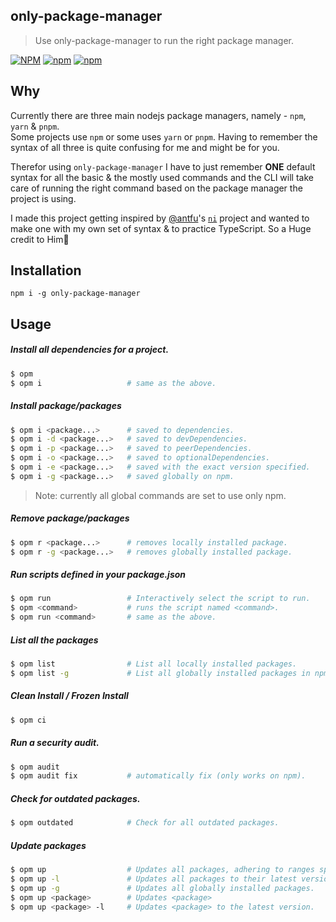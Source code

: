 ## only-package-manager

> Use only-package-manager to run the right package manager.

[![NPM](https://img.shields.io/npm/l/only-package-manager)](https://github.com/dhruwlalan/only-package-manager/blob/master/LICENSE) [![npm](https://img.shields.io/npm/v/only-package-manager)](https://www.npmjs.com/package/only-package-manager) [![npm](https://img.shields.io/npm/dt/only-package-manager)](https://www.npmjs.com/package/only-package-manager)

## Why

Currently there are three main nodejs package managers, namely - `npm`, `yarn` & `pnpm`.<br>
Some projects use `npm` or some uses `yarn` or `pnpm`. Having to remember the syntax of all three is quite confusing for me and might be for you.<br>

Therefor using `only-package-manager` I have to just remember **ONE** default syntax for all the basic & the mostly used commands and the CLI will take care of running the right command based on the package manager the project is using.

I made this project getting inspired by [@antfu](https://github.com/antfu)'s [`ni`](https://github.com/antfu/ni) project and wanted to make one with my own set of syntax & to practice TypeScript. So a Huge credit to Him🙌

## Installation

```
npm i -g only-package-manager
```

## Usage

##### Install all dependencies for a project.

```bash
$ opm
$ opm i                   # same as the above.
```

##### Install package/packages

```bash
$ opm i <package...>      # saved to dependencies.
$ opm i -d <package...>   # saved to devDependencies.
$ opm i -p <package...>   # saved to peerDependencies.
$ opm i -o <package...>   # saved to optionalDependencies.
$ opm i -e <package...>   # saved with the exact version specified.
$ opm i -g <package...>   # saved globally on npm.
```

> Note: currently all global commands are set to use only npm.

##### Remove package/packages

```bash
$ opm r <package...>      # removes locally installed package.
$ opm r -g <package...>   # removes globally installed package.
```

##### Run scripts defined in your package.json

```bash
$ opm run                 # Interactively select the script to run.
$ opm <command>           # runs the script named <command>.
$ opm run <command>       # same as the above.
```

##### List all the packages

```bash
$ opm list                # List all locally installed packages.
$ opm list -g             # List all globally installed packages in npm.
```

##### Clean Install / Frozen Install

```bash
$ opm ci
```

##### Run a security audit.

```bash
$ opm audit
$ opm audit fix           # automatically fix (only works on npm).
```

##### Check for outdated packages.

```bash
$ opm outdated            # Check for all outdated packages.
```

##### Update packages

```bash
$ opm up                  # Updates all packages, adhering to ranges specified in package.json.
$ opm up -l               # Updates all packages to their latest version.
$ opm up -g               # Updates all globally installed packages.
$ opm up <package>        # Updates <package>
$ opm up <package> -l     # Updates <package> to the latest version.
```
